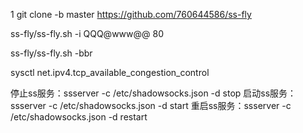 
1
git clone -b master https://github.com/760644586/ss-fly

ss-fly/ss-fly.sh -i QQQ@www@@ 80

ss-fly/ss-fly.sh -bbr

sysctl net.ipv4.tcp_available_congestion_control

停止ss服务：ssserver -c /etc/shadowsocks.json -d stop
启动ss服务：ssserver -c /etc/shadowsocks.json -d start
重启ss服务：ssserver -c /etc/shadowsocks.json -d restart
